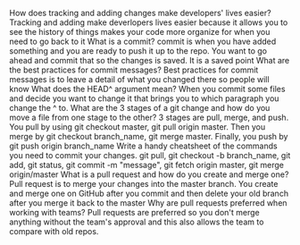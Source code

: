 How does tracking and adding changes make developers' lives easier?
  Tracking and adding make deverlopers lives easier because it allows you to see the history of things makes your code more organize for when you need to go back to it
What is a commit?
  commit is when you have added something and you are ready to push it up to the repo. You want to go ahead and commit that so the changes is saved. It is a saved point
What are the best practices for commit messages?
  Best practices for commit messages is to leave a detail of what you changed there so people will know
What does the HEAD^ argument mean?
  When you commit some files and decide you want to change it that brings you to which paragraph you change the ^ to.
What are the 3 stages of a git change and how do you move a file from one stage to the other?
  3 stages are pull, merge, and push. You pull by using git checkout master, git pull origin master. Then you merge by git checkout branch_name, git merge master. Finally, you push by git push origin branch_name
Write a handy cheatsheet of the commands you need to commit your changes.
  git pull, git checkout -b branch_name, git add, git status, git commit -m "message", git fetch origin master, git merge origin/master
What is a pull request and how do you create and merge one?
  Pull request is to merge your changes into the master branch. You create and merge one on GitHub after you commit and then delete your old branch after you merge it back to the master
Why are pull requests preferred when working with teams?
  Pull requests are preferred so you don't merge anything without the team's approval and this also allows the team to compare with old repos.